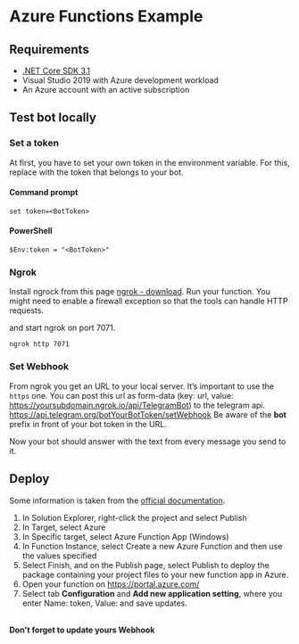 # Azure Functions Example

## Requirements
- [.NET Core SDK 3.1](https://dotnet.microsoft.com/download/dotnet-core/3.1)
- Visual Studio 2019 with Azure development workload
- An Azure account with an active subscription


## Test bot locally

### Set a token
At first, you have to set your own token in the environment variable. For this, replace **<BotToken>** with the token that belongs to your bot.

#### Command prompt
```
set token=<BotToken>
```

#### PowerShell 
```
$Env:token = "<BotToken>"
```

### Ngrok
Install ngrock from this page [ngrok - download](https://ngrok.com/download).
Run your function. You might need to enable a firewall exception so that the tools can handle HTTP requests.

and start ngrok on port 7071.

```
ngrok http 7071 
```

### Set Webhook
From ngrok you get an URL to your local server. It’s important to use the `https` one. You can post this url as form-data (key: url, value: https://yoursubdomain.ngrok.io/api/TelegramBot) to the telegram api.
https://api.telegram.org/botYourBotToken/setWebhook
Be aware of the **bot** prefix in front of your bot token in the URL.

Now your bot should answer with the text from every message you send to it.


## Deploy
Some information is taken from the [official documentation](https://docs.microsoft.com/en-us/azure/azure-functions/functions-create-your-first-function-visual-studio).

1. In Solution Explorer, right-click the project and select Publish
2. In Target, select Azure
3. In Specific target, select Azure Function App (Windows)
4. In Function Instance, select Create a new Azure Function and then use the values specified
5. Select Finish, and on the Publish page, select Publish to deploy the package containing your project files to your new function app in Azure.
6. Open your function on https://portal.azure.com/
7. Select tab **Configuration** and **Add new application setting**, where you enter Name: token, Value: <BotToken> and save updates.

<br /> **Don't forget to update yours Webhook**
